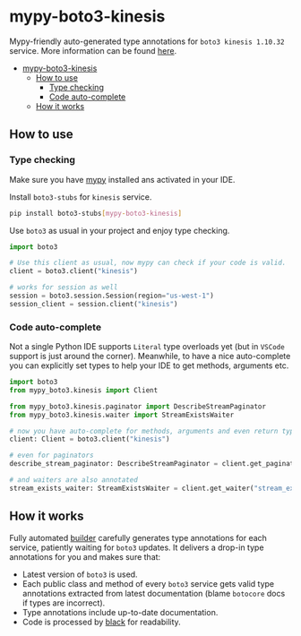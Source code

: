 # mypy-boto3-kinesis

Mypy-friendly auto-generated type annotations for `boto3 kinesis 1.10.32` service.
More information can be found [here](https://github.com/vemel/mypy_boto3).

- [mypy-boto3-kinesis](#mypy-boto3-kinesis)
  - [How to use](#how-to-use)
    - [Type checking](#type-checking)
    - [Code auto-complete](#code-auto-complete)
  - [How it works](#how-it-works)

## How to use

### Type checking

Make sure you have [mypy](https://github.com/python/mypy) installed ans activated in your IDE.

Install `boto3-stubs` for `kinesis` service.

```bash
pip install boto3-stubs[mypy-boto3-kinesis]
```

Use `boto3` as usual in your project and enjoy type checking.

```python
import boto3

# Use this client as usual, now mypy can check if your code is valid.
client = boto3.client("kinesis")

# works for session as well
session = boto3.session.Session(region="us-west-1")
session_client = session.client("kinesis")

```

### Code auto-complete

Not a single Python IDE supports `Literal` type overloads yet (but in `VSCode` support is just around the corner).
Meanwhile, to have a nice auto-complete you can explicitly set types to help your IDE to get methods, arguments etc.

```python
import boto3
from mypy_boto3.kinesis import Client

from mypy_boto3.kinesis.paginator import DescribeStreamPaginator
from mypy_boto3.kinesis.waiter import StreamExistsWaiter

# now you have auto-complete for methods, arguments and even return types
client: Client = boto3.client("kinesis")

# even for paginators
describe_stream_paginator: DescribeStreamPaginator = client.get_paginator("describe_stream")

# and waiters are also annotated
stream_exists_waiter: StreamExistsWaiter = client.get_waiter("stream_exists")
```

## How it works

Fully automated [builder](https://github.com/vemel/mypy_boto3) carefully generates
type annotations for each service, patiently waiting for `boto3` updates. It delivers
a drop-in type annotations for you and makes sure that:

- Latest version of `boto3` is used.
- Each public class and method of every `boto3` service gets valid type annotations
  extracted from latest documentation (blame `botocore` docs if types are incorrect).
- Type annotations include up-to-date documentation.
- Code is processed by [black](https://github.com/psf/black) for readability.